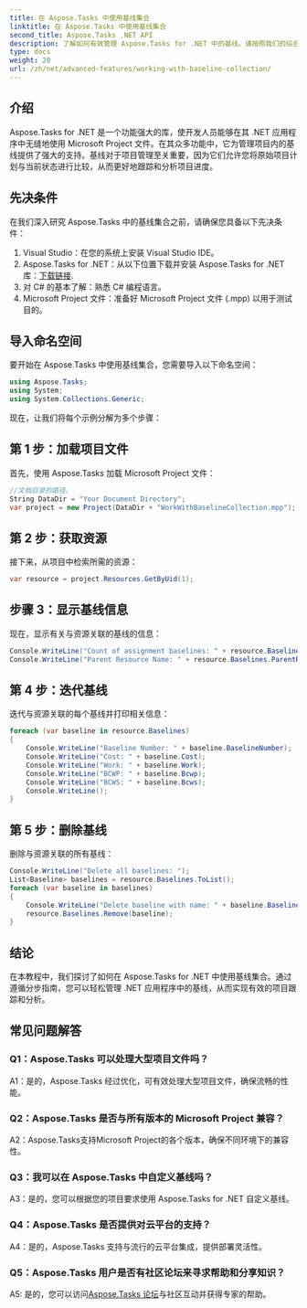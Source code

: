 ```yaml
---
title: 在 Aspose.Tasks 中使用基线集合
linktitle: 在 Aspose.Tasks 中使用基线集合
second_title: Aspose.Tasks .NET API
description: 了解如何有效管理 Aspose.Tasks for .NET 中的基线。请按照我们的综合教程获取分步指导。
type: docs
weight: 20
url: /zh/net/advanced-features/working-with-baseline-collection/
---
```

## 介绍

Aspose.Tasks for .NET 是一个功能强大的库，使开发人员能够在其 .NET 应用程序中无缝地使用 Microsoft Project 文件。在其众多功能中，它为管理项目内的基线提供了强大的支持。基线对于项目管理至关重要，因为它们允许您将原始项目计划与当前状态进行比较，从而更好地跟踪和分析项目进度。

## 先决条件

在我们深入研究 Aspose.Tasks 中的基线集合之前，请确保您具备以下先决条件：

1. Visual Studio：在您的系统上安装 Visual Studio IDE。
2.  Aspose.Tasks for .NET：从以下位置下载并安装 Aspose.Tasks for .NET 库：[下载链接](https://releases.aspose.com/tasks/net/).
3. 对 C# 的基本了解：熟悉 C# 编程语言。
4. Microsoft Project 文件：准备好 Microsoft Project 文件 (.mpp) 以用于测试目的。

## 导入命名空间

要开始在 Aspose.Tasks 中使用基线集合，您需要导入以下命名空间：

```csharp
using Aspose.Tasks;
using System;
using System.Collections.Generic;


```

现在，让我们将每个示例分解为多个步骤：

## 第 1 步：加载项目文件

首先，使用 Aspose.Tasks 加载 Microsoft Project 文件：

```csharp
//文档目录的路径。
String DataDir = "Your Document Directory";
var project = new Project(DataDir + "WorkWithBaselineCollection.mpp");
```

## 第 2 步：获取资源

接下来，从项目中检索所需的资源：

```csharp
var resource = project.Resources.GetByUid(1);
```

## 步骤 3：显示基线信息

现在，显示有关与资源关联的基线的信息：

```csharp
Console.WriteLine("Count of assignment baselines: " + resource.Baselines.Count);
Console.WriteLine("Parent Resource Name: " + resource.Baselines.ParentResource.Get(Rsc.Name));
```

## 第 4 步：迭代基线

迭代与资源关联的每个基线并打印相关信息：

```csharp
foreach (var baseline in resource.Baselines)
{
    Console.WriteLine("Baseline Number: " + baseline.BaselineNumber);
    Console.WriteLine("Cost: " + baseline.Cost);
    Console.WriteLine("Work: " + baseline.Work);
    Console.WriteLine("BCWP: " + baseline.Bcwp);
    Console.WriteLine("BCWS: " + baseline.Bcws);
    Console.WriteLine();
}
```

## 第 5 步：删除基线

删除与资源关联的所有基线：

```csharp
Console.WriteLine("Delete all baselines: ");
List<Baseline> baselines = resource.Baselines.ToList();
foreach (var baseline in baselines)
{
    Console.WriteLine("Delete baseline with name: " + baseline.BaselineNumber);
    resource.Baselines.Remove(baseline);
}
```

## 结论

在本教程中，我们探讨了如何在 Aspose.Tasks for .NET 中使用基线集合。通过遵循分步指南，您可以轻松管理 .NET 应用程序中的基线，从而实现有效的项目跟踪和分析。

## 常见问题解答

### Q1：Aspose.Tasks 可以处理大型项目文件吗？

A1：是的，Aspose.Tasks 经过优化，可有效处理大型项目文件，确保流畅的性能。

### Q2：Aspose.Tasks 是否与所有版本的 Microsoft Project 兼容？

A2：Aspose.Tasks支持Microsoft Project的各个版本，确保不同环境下的兼容性。

### Q3：我可以在 Aspose.Tasks 中自定义基线吗？

A3：是的，您可以根据您的项目要求使用 Aspose.Tasks for .NET 自定义基线。

### Q4：Aspose.Tasks 是否提供对云平台的支持？

A4：是的，Aspose.Tasks 支持与流行的云平台集成，提供部署灵活性。

### Q5：Aspose.Tasks 用户是否有社区论坛来寻求帮助和分享知识？

 A5: 是的，您可以访问[Aspose.Tasks 论坛](https://forum.aspose.com/c/tasks/15)与社区互动并获得专家的帮助。